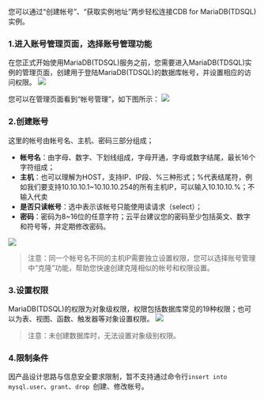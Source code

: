 您可以通过“创建帐号”、“获取实例地址”两步轻松连接CDB for MariaDB(TDSQL)实例。


### 1.进入账号管理页面，选择账号管理功能
在您正式开始使用MariaDB(TDSQL)服务之前，您需要进入MariaDB(TDSQL)实例的管理页面，创建用于登陆MariaDB(TDSQL)的数据库帐号，并设置相应的访问权限。
![](http://imgcache.tce.fsphere.cn/image/mccdn.qcloud.com/img56835afdde2f1.png)

您可以在管理页面看到“帐号管理”，如下图所示：
![](http://imgcache.tce.fsphere.cn/image/mccdn.qcloud.com/img56835b1a37efe.png)
### 2.创建账号
这里的帐号由帐号名、主机、密码三部分组成；

-  **帐号名**：由字母、数字、下划线组成，字母开通，字母或数字结尾，最长16个字符组成；
-  **主机**：也可以理解为HOST，支持IP、IP段、%三种形式；%代表结尾符，例如我们要支持10.10.10.1~10.10.10.254的所有主机IP，可以输入10.10.10.%；不输入代卖
-  **是否只读帐号**：选中表示该帐号只能使用读请求（select）；
-  **密码**：密码为8~16位的任意字符；云平台建议您的密码至少包括英文、数字和符号等，并定期修改密码。

![](http://imgcache.tce.fsphere.cn/image/mccdn.qcloud.com/img56835b84c71c7.png)

>注意：同一个帐号名不同的主机IP需要独立设置权限，您可以选择账号管理中“克隆”功能，帮助您快速创建克隆相似的帐号和权限设置。

### 3.设置权限
MariaDB(TDSQL)的权限为对象级权限，权限包括数据库常见的19种权限；也可以为表、视图、函数、触发器等对象设置权限。
![](http://imgcache.tce.fsphere.cn/image/mccdn.qcloud.com/img56835bf828954.png)
>注意：未创建数据库时，无法设置对象级别权限。

### 4.限制条件
因产品设计思路与信息安全要求限制，暂不支持通过命令行`insert into mysql.user`、`grant`、`drop `创建、修改帐号。

